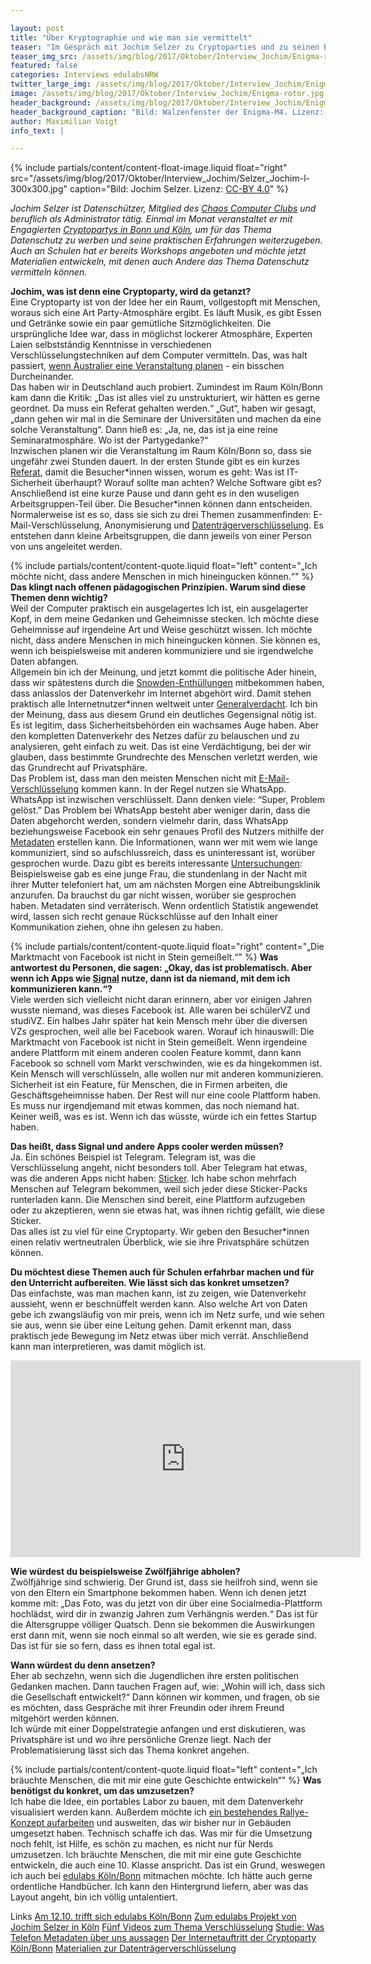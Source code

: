 ```yaml
---

layout: post
title: "Über Kryptographie und wie man sie vermittelt"
teaser: "Im Gespräch mit Jochim Selzer zu Cryptoparties und zu seinen Pläne mit edulabs Köln/Bonn"
teaser_img_src: /assets/img/blog/2017/Oktober/Interview_Jochim/Enigma-rotor.jpg
featured: false
categories: Interviews edulabsNRW
twitter_large_img: /assets/img/blog/2017/Oktober/Interview_Jochim/Enigma-rotor.jpg
image: /assets/img/blog/2017/Oktober/Interview_Jochim/Enigma-rotor.jpg
header_background: /assets/img/blog/2017/Oktober/Interview_Jochim/Enigma-rotor.jpg
header_background_caption: "Bild: Walzenfenster der Enigma-M4. Lizenz: <a href='https://creativecommons.org/share-your-work/public-domain/cc0/'>CC0</a>"
author: Maximilian Voigt
info_text: |

---
```

<!-- include floated image -->
{% include partials/content/content-float-image.liquid float="right"
src="/assets/img/blog/2017/Oktober/Interview_Jochim/Selzer_Jochim-l-300x300.jpg" caption="Bild: Jochim Selzer. Lizenz: <a href='https://creativecommons.org/licenses/by/4.0/'>CC-BY 4.0</a>" %}

*Jochim Selzer ist Datenschützer, Mitglied des [Chaos Computer Clubs](https://koeln.ccc.de/) und beruflich als Administrator tätig. Einmal im Monat veranstaltet er mit Engagierten [Cryptopartys in Bonn und Köln](https://www.cryptoparty.in/cryptopartykbn), um für das Thema Datenschutz zu werben und seine praktischen Erfahrungen weiterzugeben. Auch an Schulen hat er bereits Workshops angeboten und möchte jetzt Materialien entwickeln, mit denen auch Andere das Thema Datenschutz vermitteln können.*

**Jochim, was ist denn eine Cryptoparty, wird da getanzt?**<br>
Eine Cryptoparty ist von der Idee her ein Raum, vollgestopft mit Menschen, woraus sich eine Art Party-Atmosphäre ergibt. Es läuft Musik, es gibt Essen und Getränke sowie ein paar gemütliche Sitzmöglichkeiten. Die ursprüngliche Idee war, dass in möglichst lockerer Atmosphäre, Experten Laien selbstständig Kenntnisse in verschiedenen Verschlüsselungstechniken auf dem Computer vermitteln. Das, was halt passiert, [wenn Australier eine Veranstaltung planen](https://en.wikipedia.org/wiki/CryptoParty#History) - ein bisschen Durcheinander.<br>
Das haben wir in Deutschland auch probiert. Zumindest im Raum Köln/Bonn kam dann die Kritik: „Das ist alles viel zu unstrukturiert, wir hätten es gerne geordnet. Da muss ein Referat gehalten werden.“ „Gut“, haben wir gesagt, „dann gehen wir mal in die Seminare der Universitäten und machen da eine solche Veranstaltung“. Dann hieß es: „Ja, ne, das ist ja eine reine Seminaratmosphäre. Wo ist der Partygedanke?“<br>
Inzwischen planen wir die Veranstaltung im Raum Köln/Bonn so, dass sie ungefähr zwei Stunden dauert. In der ersten Stunde gibt es ein kurzes [Referat](https://www.cryptoparty.in/_media/cryptopartyshort.pdf), damit die Besucher\*innen wissen, worum es geht: Was ist IT-Sicherheit überhaupt? Worauf sollte man achten? Welche Software gibt es? 
Anschließend ist eine kurze Pause und dann geht es in den wuseligen Arbeitsgruppen-Teil über. Die Besucher\*innen können dann entscheiden. Normalerweise ist es so, dass sie sich zu drei Themen zusammenfinden: E-Mail-Verschlüsselung, Anonymisierung und [Datenträgerverschlüsselung](https://www.cryptoparty.in/_media/truecrypt.pdf). Es entstehen dann kleine Arbeitsgruppen, die dann jeweils von einer Person von uns angeleitet werden.

<!-- include quote -->
{% include partials/content/content-quote.liquid float="left" content="„Ich möchte nicht, dass andere Menschen in mich hineingucken können.“" %}
**Das klingt nach offenen pädagogischen Prinzipien. Warum sind diese Themen denn wichtig?**<br>
Weil der Computer praktisch ein ausgelagertes Ich ist, ein ausgelagerter Kopf, in dem meine Gedanken und Geheimnisse stecken. Ich möchte diese Geheimnisse auf irgendeine Art und Weise geschützt wissen. Ich möchte nicht, dass andere Menschen in mich hineingucken können. Sie können es, wenn ich beispielsweise mit anderen kommuniziere und sie irgendwelche Daten abfangen.<br>
Allgemein bin ich der Meinung, und jetzt kommt die politische Ader hinein, dass wir spätestens durch die [Snowden-Enthüllungen](http://www.zeit.de/digital/datenschutz/2013-10/hintergrund-nsa-skandal) mitbekommen haben, dass anlasslos der Datenverkehr im Internet abgehört wird. Damit stehen praktisch alle Internetnutzer\*innen weltweit unter [Generalverdacht](https://de.wikipedia.org/wiki/Generalverdacht#Rechtswissenschaft). Ich bin der Meinung, dass aus diesem Grund ein deutliches Gegensignal nötig ist. Es ist legitim, dass Sicherheitsbehörden ein wachsames Auge haben. Aber den kompletten Datenverkehr des Netzes dafür zu belauschen und zu analysieren, geht einfach zu weit. Das ist eine Verdächtigung, bei der wir glauben, dass bestimmte Grundrechte des Menschen verletzt werden, wie das Grundrecht auf Privatsphäre.<br> 
Das Problem ist, dass man den meisten Menschen nicht mit [E-Mail-Verschlüsselung](https://www.ak-vorrat.org/wiki/_media/files:mailverschluesselung.pdf) kommen kann. In der Regel nutzen sie WhatsApp. WhatsApp ist inzwischen verschlüsselt. Dann denken viele: “Super, Problem gelöst.” Das Problem bei WhatsApp besteht aber weniger darin, dass die Daten abgehorcht werden, sondern vielmehr darin, dass WhatsApp beziehungsweise Facebook ein sehr genaues Profil des Nutzers mithilfe der [Metadaten](https://www.boell.de/de/2014/07/22/was-sind-eigentlich-metadaten) erstellen kann. Die Informationen, wann wer mit wem wie lange kommuniziert, sind so aufschlussreich, dass es uninteressant ist, worüber gesprochen wurde. Dazu gibt es bereits interessante [Untersuchungen](http://news.stanford.edu/2016/05/16/stanford-computer-scientists-show-telephone-metadata-can-reveal-surprisingly-sensitive-personal-information/):<br> 
Beispielsweise gab es eine junge Frau, die stundenlang in der Nacht mit ihrer Mutter telefoniert hat, um am nächsten Morgen eine Abtreibungsklinik anzurufen. Da brauchst du gar nicht wissen, worüber sie gesprochen haben. 
Metadaten sind verräterisch. Wenn ordentlich Statistik angewendet wird, lassen sich recht genaue Rückschlüsse auf den Inhalt einer Kommunikation ziehen, ohne ihn gelesen zu haben.

<!-- include quote -->
{% include partials/content/content-quote.liquid float="right" content="„Die Marktmacht von Facebook ist nicht in Stein gemeißelt.“" %}
**Was antwortest du Personen, die sagen: „Okay, das ist problematisch. Aber wenn ich Apps wie [Signal](https://de.wikipedia.org/wiki/Signal_(Messenger)) nutze, dann ist da niemand, mit dem ich kommunizieren kann.“?**<br>
Viele werden sich vielleicht nicht daran erinnern, aber vor einigen Jahren wusste niemand, was dieses Facebook ist. Alle waren bei schülerVZ und studiVZ. Ein halbes Jahr später hat kein Mensch mehr über die diversen VZs gesprochen, weil alle bei Facebook waren. Worauf ich hinauswill: Die Marktmacht von Facebook ist nicht in Stein gemeißelt. Wenn irgendeine andere Plattform mit einem anderen coolen Feature kommt, dann kann Facebook so schnell vom Markt verschwinden, wie es da hingekommen ist. 
Kein Mensch will verschlüsseln, alle wollen nur mit anderen kommunizieren. Sicherheit ist ein Feature, für Menschen, die in Firmen arbeiten, die Geschäftsgeheimnisse haben. Der Rest will nur eine coole Plattform haben. Es muss nur irgendjemand mit etwas kommen, das noch niemand hat. Keiner weiß, was es ist. Wenn ich das wüsste, würde ich ein fettes Startup haben. 

**Das heißt, dass Signal und andere Apps cooler werden müssen?**<br>
Ja. Ein schönes Beispiel ist Telegram. Telegram ist, was die Verschlüsselung angeht, nicht besonders toll. Aber Telegram hat etwas, was die anderen Apps nicht haben: [Sticker](https://telegram.org/blog/stickers-revolution). 
Ich habe schon mehrfach Menschen auf Telegram bekommen, weil sich jeder diese Sticker-Packs runterladen kann. Die Menschen sind bereit, eine Plattform aufzugeben oder zu akzeptieren, wenn sie etwas hat, was ihnen richtig gefällt, wie diese Sticker.<br>
Das alles ist zu viel für eine Cryptoparty. Wir geben den Besucher\*innen einen relativ wertneutralen Überblick, wie sie ihre Privatsphäre schützen können.

**Du möchtest diese Themen auch für Schulen erfahrbar machen und für den Unterricht aufbereiten. Wie lässt sich das konkret umsetzen?**<br>
Das einfachste, was man machen kann, ist zu zeigen, wie Datenverkehr aussieht, wenn er beschnüffelt werden kann. Also welche Art von Daten gebe ich zwangsläufig von mir preis, wenn ich im Netz surfe, und wie sehen sie aus, wenn sie über eine Leitung gehen. Damit erkennt man, dass praktisch jede Bewegung im Netz etwas über mich verrät. Anschließend kann man interpretieren, was damit möglich ist.

<div class="video"><center><iframe width="560" height="315" src="https://www.youtube.com/embed/tW1-CmggG9s?rel=0&amp;showinfo=0" frameborder="0" allowfullscreen></iframe></center></div>

**Wie würdest du beispielsweise Zwölfjährige abholen?** <br>
Zwölfjährige sind schwierig. Der Grund ist, dass sie heilfroh sind, wenn sie von den Eltern ein Smartphone bekommen haben. Wenn ich denen jetzt komme mit: „Das Foto, was du jetzt von dir über eine Socialmedia-Plattform hochlädst, wird dir in zwanzig Jahren zum Verhängnis werden.“ Das ist für die Altersgruppe völliger Quatsch. Denn sie bekommen die Auswirkungen erst dann mit, wenn sie noch einmal so alt werden, wie sie es gerade sind. Das ist für sie so fern, dass es ihnen total egal ist.

**Wann würdest du denn ansetzen?**<br>
Eher ab sechzehn, wenn sich die Jugendlichen ihre ersten politischen Gedanken machen. Dann tauchen Fragen auf, wie: „Wohin will ich, dass sich die Gesellschaft entwickelt?“ Dann können wir kommen, und fragen, ob sie es möchten, dass Gespräche mit ihrer Freundin oder ihrem Freund mitgehört werden können.<br> 
Ich würde mit einer Doppelstrategie anfangen und erst diskutieren, was Privatsphäre ist und wo ihre persönliche Grenze liegt. Nach der Problematisierung lässt sich das Thema konkret angehen.

<!-- include quote -->
{% include partials/content/content-quote.liquid float="left" content="„Ich bräuchte Menschen, die mit mir eine gute Geschichte entwickeln“" %}
**Was benötigst du konkret, um das umzusetzen?**<br>
Ich habe die Idee, ein portables Labor zu bauen, mit dem Datenverkehr visualisiert werden kann. Außerdem möchte ich [ein bestehendes Rallye-Konzept aufarbeiten](/projects/crypto-roomescape-und-stadtrallye/) und ausweiten, das wir bisher nur in Gebäuden umgesetzt haben. Technisch schaffe ich das. Was mir für die Umsetzung noch fehlt, ist Hilfe, es schön zu machen, es nicht nur für Nerds umzusetzen. Ich bräuchte Menschen, die mit mir eine gute Geschichte entwickeln, die auch eine 10. Klasse anspricht. Das ist ein Grund, weswegen ich auch bei [edulabs Köln/Bonn](https://edulabs.de/labs/edulabsNRW) mitmachen möchte. Ich hätte auch gerne ordentliche Handbücher. Ich kann den Hintergrund liefern, aber was das Layout angeht, bin ich völlig untalentiert.

<p class="link-list">
<span class="link-list-headline">Links</span>
<a class="external-link" href="https://www.meetup.com/edulabsK/events/243778929/" target="_blank">Am 12.10. trifft sich edulabs Köln/Bonn</a>
<a class="external-link" href="/projects/crypto-roomescape-und-stadtrallye/" target="_blank">Zum edulabs Projekt von Jochim Selzer in Köln</a>
<a class="external-link" href="http://www.alexanderlehmann.net/Verschluesselung/" target="_blank">Fünf Videos zum Thema Verschlüsselung</a>
<a class="external-link" href="http://news.stanford.edu/2016/05/16/stanford-computer-scientists-show-telephone-metadata-can-reveal-surprisingly-sensitive-personal-information/" target="_blank">Studie: Was Telefon Metadaten über uns aussagen</a>
<a class="external-link" href="https://www.cryptoparty.in/cryptopartykbn" target="_blank">Der Internetauftritt der Cryptoparty Köln/Bonn</a>
<a class="external-link" href="https://www.cryptoparty.in/_media/truecrypt.pdf" target="_blank">Materialien zur Datenträgerverschlüsselung</a>
</p>